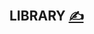 
## LIBRARY [<span style='font-size:20px;'>&#x270D;</span>](https://github.com/apidsl/www/edit/main/DOCS/LIBRARY.md)
